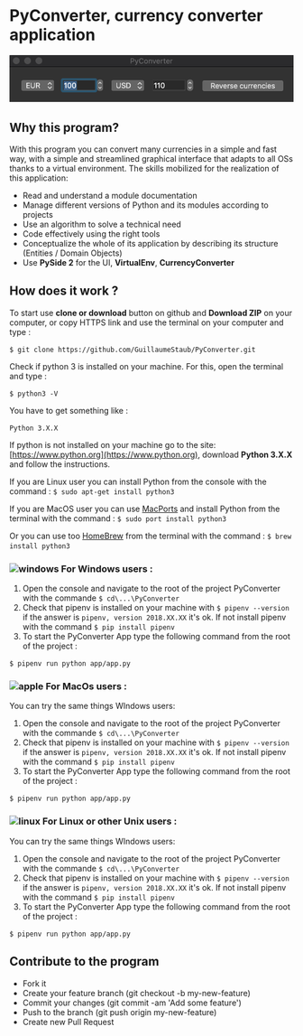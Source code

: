 PyConverter, currency converter application
=================                                                      
![UI PyConverter](/images/UI.png)                 

Why this program? 
-----------------                                                                    
With this program you can convert many currencies in a simple and fast way, with a simple and streamlined graphical interface that adapts to all OSs thanks to a virtual environment. The skills mobilized for the realization of this application:                                                                                                                                                                   
* Read and understand a module documentation                                        
* Manage different versions of Python and its modules according to projects                                                  
* Use an algorithm to solve a technical need                                       
* Code effectively using the right tools                                          
* Conceptualize the whole of its application by describing its structure (Entities / Domain Objects) 
* Use **PySide 2** for the UI, **VirtualEnv**, **CurrencyConverter** 

How does it work ? 
-------------------
To start use **clone or download** button on github and **Download ZIP** on your computer, or copy HTTPS link and use the terminal on your computer and type : 
```
$ git clone https://github.com/GuillaumeStaub/PyConverter.git
```
Check if python 3 is installed on your machine. For this, open the terminal and type : 
```
$ python3 -V
```
You have to get something like : 
```
Python 3.X.X
```
If python is not installed on your machine go to the site: [https://www.python.org](https://www.python.org), download **Python 3.X.X** and follow the instructions. 

If you are Linux user you can install Python from the console with the command : `$ sudo apt-get install python3`

If you are MacOS user you can use [MacPorts](https://www.macports.org) and install Python from the terminal with the command : `$ sudo port install python3`

Or you can use too [HomeBrew](https://brew.sh) from the terminal with the command : `$ brew install python3`

### ![windows](https://img.icons8.com/color/48/000000/windows-logo.png) For Windows users :

1. Open the console and navigate to the root of the project PyConverter with the commande `$ cd\...\PyConverter`
2. Check that pipenv is installed on your machine with `$ pipenv --version` if the answer is `pipenv, version 2018.XX.XX` it's ok.  If not install pipenv with the command `$ pip install pipenv`
3. To start the PyConverter App type the following command from the root of the project : 
```
$ pipenv run python app/app.py
```


### ![apple](https://img.icons8.com/dusk/48/000000/mac-os.png) For MacOs users : 

You can try the same things WIndows users:

1. Open the console and navigate to the root of the project PyConverter with the commande `$ cd\...\PyConverter`
2. Check that pipenv is installed on your machine with `$ pipenv --version` if the answer is `pipenv, version 2018.XX.XX` it's ok.  If not install pipenv with the command `$ pip install pipenv`
3. To start the PyConverter App type the following command from the root of the project : 
```
$ pipenv run python app/app.py
```

### ![linux](https://img.icons8.com/color/48/000000/linux.png) For Linux  or other Unix users :

You can try the same things WIndows users:

1. Open the console and navigate to the root of the project PyConverter with the commande `$ cd\...\PyConverter`
2. Check that pipenv is installed on your machine with `$ pipenv --version` if the answer is `pipenv, version 2018.XX.XX` it's ok.  If not install pipenv with the command `$ pip install pipenv`
3. To start the PyConverter App type the following command from the root of the project : 
```
$ pipenv run python app/app.py
```

Contribute to the program
--------------------------                                                            
                                                                                              
* Fork it                                                                           
* Create your feature branch (git checkout -b my-new-feature)                             
* Commit your changes (git commit -am 'Add some feature')                                 
* Push to the branch (git push origin my-new-feature)                                     
* Create new Pull Request                                                              